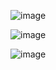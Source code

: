 ![image](https://github.com/user-attachments/assets/85e4a37d-9cb3-4d61-91df-cba9b5266f0c)


![image](https://github.com/user-attachments/assets/f607a566-9ae4-457c-a9ca-51b829aa0675)


![image](https://github.com/user-attachments/assets/248ed0e0-c575-4973-9772-81327d23c6d3)
